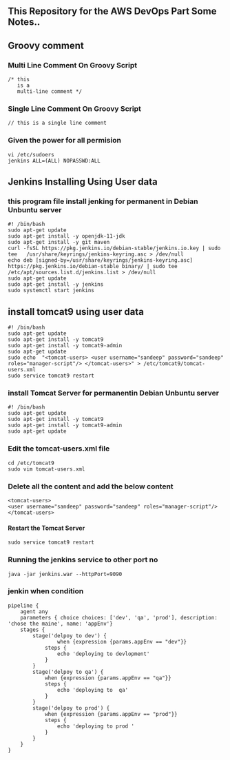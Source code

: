 ## This Repository for the AWS DevOps Part Some Notes.. 

## Groovy comment
### Multi  Line Comment On Groovy Script
```
/* this
   is a
   multi-line comment */
```
### Single Line Comment On Groovy Script
```
// this is a single line comment
```
### Given the power for all permision
```
vi /etc/sudoers
jenkins ALL=(ALL) NOPASSWD:ALL
```
## Jenkins Installing Using User data
### this program file install jenking for permanent in Debian Unbuntu server
```
#! /bin/bash
sudo apt-get update 
sudo apt-get install -y openjdk-11-jdk
sudo apt-get install -y git maven
curl -fsSL https://pkg.jenkins.io/debian-stable/jenkins.io.key | sudo tee   /usr/share/keyrings/jenkins-keyring.asc > /dev/null
echo deb [signed-by=/usr/share/keyrings/jenkins-keyring.asc]   https://pkg.jenkins.io/debian-stable binary/ | sudo tee   /etc/apt/sources.list.d/jenkins.list > /dev/null
sudo apt-get update
sudo apt-get install -y jenkins
sudo systemctl start jenkins
```
## install tomcat9 using user data
```
#! /bin/bash
sudo apt-get update 
sudo apt-get install -y tomcat9
sudo apt-get install -y tomcat9-admin
sudo apt-get update
sudo echo  "<tomcat-users> <user username="sandeep" password="sandeep" roles="manager-script"/> </tomcat-users>" > /etc/tomcat9/tomcat-users.xml
sudo service tomcat9 restart
```
### install Tomcat Server for permanentin Debian Unbuntu server
```
#! /bin/bash
sudo apt-get update 
sudo apt-get install -y tomcat9
sudo apt-get install -y tomcat9-admin
sudo apt-get update
```
### Edit the tomcat-users.xml file
```
cd /etc/tomcat9
sudo vim tomcat-users.xml
```   
### Delete all the content and add the below content
```  
<tomcat-users>
<user username="sandeep" password="sandeep" roles="manager-script"/> 
</tomcat-users>
```
#### Restart the Tomcat Server  
``` sudo service tomcat9 restart ```
### Running the jenkins service to other port no 
``` java -jar jenkins.war --httpPort=9090 ```

### jenkin when condition
```
pipeline {
    agent any
    parameters { choice choices: ['dev', 'qa', 'prod'], description: 'chose the maine', name: 'appEnv'}
    stages {
        stage('delpoy to dev') {
                when {expression {params.appEnv == "dev"}}
            steps {
                echo 'deploying to devlopment'
            }
        }
        stage('delpoy to qa') {
            when {expression {params.appEnv == "qa"}}
            steps {
                echo 'deploying to  qa'
            }
        }
        stage('delpoy to prod') {
            when {expression {params.appEnv == "prod"}}
            steps {
                echo 'deploying to prod '
            }
        }
    }
}

```
